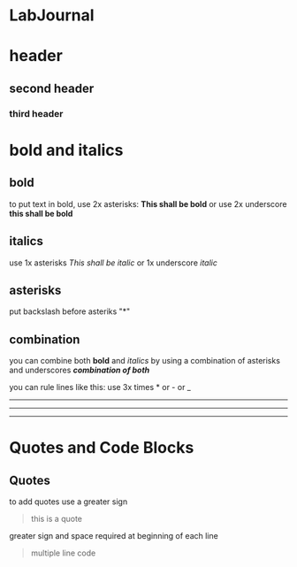 # LabJournal

# header
## second header
### third header

# bold and italics

## bold
to put text in bold, use 2x asterisks: **This shall be bold**
or use 2x underscore __this shall be bold__

## italics
use 1x asterisks *This shall be italic*
or 1x underscore _italic_ 

## asterisks
put backslash before asteriks "\*"

## combination
you can combine both **bold** and *italics* by using a combination of asterisks and underscores
_**combination of both**_

you can rule lines like this:
use 3x times \* or - or _

---
___
***


# Quotes and Code Blocks
## Quotes
to add quotes use a greater sign 
> this is a quote

greater sign and space required at beginning of each line
> multiple
> line code
